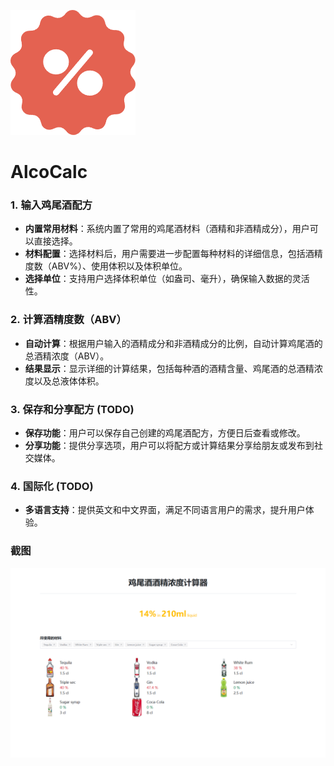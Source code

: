 ![截图](./public/icon.png)
# AlcoCalc



### 1. **输入鸡尾酒配方**

- **内置常用材料**：系统内置了常用的鸡尾酒材料（酒精和非酒精成分），用户可以直接选择。
- **材料配置**：选择材料后，用户需要进一步配置每种材料的详细信息，包括酒精度数（ABV%）、使用体积以及体积单位。
- **选择单位**：支持用户选择体积单位（如盎司、毫升），确保输入数据的灵活性。

### 2. **计算酒精度数（ABV）**

- **自动计算**：根据用户输入的酒精成分和非酒精成分的比例，自动计算鸡尾酒的总酒精浓度（ABV）。
- **结果显示**：显示详细的计算结果，包括每种酒的酒精含量、鸡尾酒的总酒精浓度以及总液体体积。

### 3. **保存和分享配方** (TODO)

- **保存功能**：用户可以保存自己创建的鸡尾酒配方，方便日后查看或修改。
- **分享功能**：提供分享选项，用户可以将配方或计算结果分享给朋友或发布到社交媒体。

### 4. **国际化** (TODO)

- **多语言支持**：提供英文和中文界面，满足不同语言用户的需求，提升用户体验。

### 截图
![截图](./screenshots/screenshot.png)
